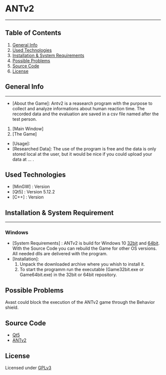 # ANTv2
***
## Table of Contents
1. [General Info](#general-info)
2. [Used Technologies](#used-technologies)
3. [Installation & System Requirements](#installation-&-system-requirements)
4. [Possible Problems](#possible-problems)
5. [Source Code](#source-code)
6. [License](#license)

## General Info
***
* [About the Game]: Antv2 is a reasearch program with the purpose to collect and analyze informations about human reaction time. The recorded data and the evaluation are saved in a csv file named after the test person.
1. [Main Window]
2. [The Game]
* [Usage]:
* [Researched Data]: The use of the program is free and the data is only stored local at the user, but it would be nice if you could upload your data at ... . 


## Used Technologies

* [MinGW] : Version
* [Qt5] : Version 5.12.2
* [C++] : Version

## Installation & System Requirement
***
### Windows
* [System Requirements] : 
    ANTv2 is build for Windows 10 [32bit](https://github.com/hrafnass/Game/tree/master/32bit/Readme) and [64bit](https://github.com/hrafnass/Game/tree/master/64bit/Readme). With the Source Code you can rebuild the Game for other OS versions. All needed dlls are delivered with the program.
* [Installation]:
    1. Unpack the downloaded archive where you whish to install it.
    2. To start the programm run the executable (Game32bit.exe or Game64bit.exe) in the 32bit or 64bit repository.

## Possible Problems
Avast could block the execution of the ANTv2 game through the Behavior shield.

## Source Code
* [Qt5](https://github.com/hrafnass/qt5.12.2_build)
* [ANTv2](https://github.com/hrafnass/ANTv2)

## License
Licensed under [GPLv3](https://github.com/hrafnass/Game/blob/master/LICENSE)
